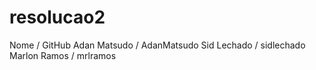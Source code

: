 # resolucao2
Nome / GitHub
Adan Matsudo / AdanMatsudo
Sid Lechado / sidlechado
Marlon Ramos / mrlramos
